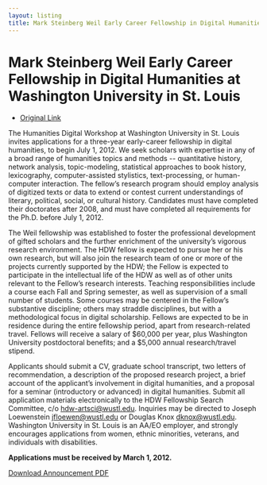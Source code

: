 ```yaml
---
layout: listing
title: Mark Steinberg Weil Early Career Fellowship in Digital Humanities at Washington University in St. Louis
---
```


# Mark Steinberg Weil Early Career Fellowship in Digital Humanities at Washington University in St. Louis

* [Original Link](http://hdw.artsci.wustl.edu/weilfellowship)

The Humanities Digital Workshop at Washington University in St. Louis invites applications for a three-year early-career fellowship in digital humanities, to begin July 1, 2012. We seek scholars with expertise in any of a broad range of humanities topics and methods -- quantitative history, network analysis, topic-modeling, statistical approaches to book history, lexicography, computer-assisted stylistics, text-processing, or human-computer interaction. The fellow’s research program should employ analysis of digitized texts or data to extend or contest current understandings of literary, political, social, or cultural history. Candidates must have completed their doctorates after 2008, and must have completed all requirements for the Ph.D. before July 1, 2012.

The Weil fellowship was established to foster the professional development of gifted scholars and the further enrichment of the university’s vigorous research environment. The HDW fellow is expected to pursue her or his own research, but will also join the research team of one or more of the projects currently supported by the HDW; the Fellow is expected to participate in the intellectual life of the HDW as well as of other units relevant to the Fellow’s research interests. Teaching responsibilities include a course each Fall and Spring semester, as well as supervision of a small number of students. Some courses may be centered in the Fellow’s substantive discipline; others may straddle disciplines, but with a methodological focus in digital scholarship. Fellows are expected to be in residence during the entire fellowship period, apart from research-related travel. Fellows will receive a salary of $60,000 per year, plus Washington University postdoctoral benefits; and a $5,000 annual research/travel stipend.

Applicants should submit a CV, graduate school transcript, two letters of recommendation, a description of the proposed research project, a brief account of the applicant’s involvement in digital humanities, and a proposal for a seminar (introductory or advanced) in digital humanities. Submit all application materials electronically to the HDW Fellowship Search Committee, c/o hdw-artsci@wustl.edu. Inquiries may be directed to Joseph Loewenstein jfloewen@wustl.edu or Douglas Knox dknox@wustl.edu. Washington University in St. Louis is an AA/EO employer, and strongly encourages applications from women, ethnic minorities, veterans, and individuals with disabilities.

**Applications must be received by March 1, 2012.**

[Download Announcement PDF](http://talus.artsci.wustl.edu/Weil_Flyer_HDW.pdf)